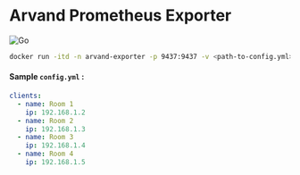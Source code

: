 # Arvand Prometheus Exporter

![Go](https://github.com/Arvand-IOT/Prometheus-Exporter/workflows/Go/badge.svg)

```bash
docker run -itd -n arvand-exporter -p 9437:9437 -v <path-to-config.yml>:/app/config.yml -e CONFIG_FILE="/app/config.yml" hatamiarash7/arvand-exporter:1.0
```

#### Sample `config.yml` :

```yml
clients:
  - name: Room 1
    ip: 192.168.1.2
  - name: Room 2
    ip: 192.168.1.3
  - name: Room 3
    ip: 192.168.1.4
  - name: Room 4
    ip: 192.168.1.5
```
